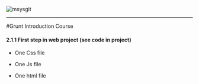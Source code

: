 ![msysgit](http://gruntjs.com/img/grunt-logo.png)

----
#Grunt Introduction Course

#### 2.1.1 First step in web project (see code in project)

 * One Css file

 * One Js file

 * One html file